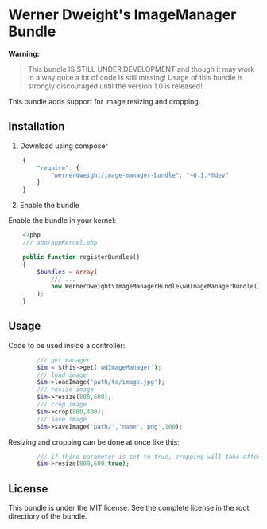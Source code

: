 Werner Dweight's ImageManager Bundle
====================================

**Warning:**

> This bundle IS STILL UNDER DEVELOPMENT and though it may work in a way
> quite a lot of code is still missing! Usage of this bundle is strongly
> discouraged until the version 1.0 is released!

This bundle adds support for image resizing and cropping.

Installation
------------

1) Download using composer

```js
	{
	    "require": {
	        "wernerdweight/image-manager-bundle": "~0.1.*@dev"
	    }
	}
```

2) Enable the bundle

Enable the bundle in your kernel:

```php
	<?php
	/// app/appKernel.php

	public function registerBundles()
	{
    	$bundles = array(
        	/// ...
        	new WernerDweight\ImageManagerBundle\wdImageManagerBundle(),
    	);
	}
```

Usage
-----

Code to be used inside a controller:
```php
		/// get manager
		$im = $this->get('wdImageManager');
		/// load image
		$im->loadImage('path/to/image.jpg');
		/// resize image
		$im->resize(800,600);
		/// crop image
		$im->crop(800,400);
		/// save image
		$im->saveImage('path/','name','png',100);
```

Resizing and cropping can be done at once like this:

```php
		/// if third parameter is set to true, cropping will take effect when resiznig
		$im->resize(800,600,true);
```

License
-------
This bundle is under the MIT license. See the complete license in the root directiory of the bundle.

